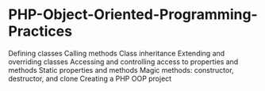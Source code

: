 # PHP-Object-Oriented-Programming-Practices
Defining classes 
Calling methods 
Class inheritance
Extending and overriding classes 
Accessing and controlling access to properties and methods 
Static properties and methods 
Magic methods: constructor, destructor, and clone 
Creating a PHP OOP project

